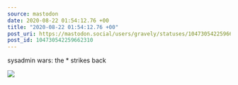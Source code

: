```yaml
---
source: mastodon
date: 2020-08-22 01:54:12.76 +00
title: "2020-08-22 01:54:12.76 +00"
post_uri: https://mastodon.social/users/gravely/statuses/104730542259662310
post_id: 104730542259662310
---
```

sysadmin wars: the * strikes back


![](/images/104730542185589896.jpg)

